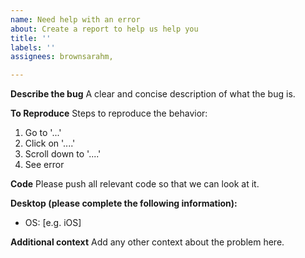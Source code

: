 ```yaml
---
name: Need help with an error
about: Create a report to help us help you
title: ''
labels: ''
assignees: brownsarahm, 

---
```


**Describe the bug**
A clear and concise description of what the bug is.

**To Reproduce**
Steps to reproduce the behavior:
1. Go to '...'
2. Click on '....'
3. Scroll down to '....'
4. See error

**Code**
Please push all relevant code so that we can look at it.

**Desktop (please complete the following information):**
 - OS: [e.g. iOS]


**Additional context**
Add any other context about the problem here.
